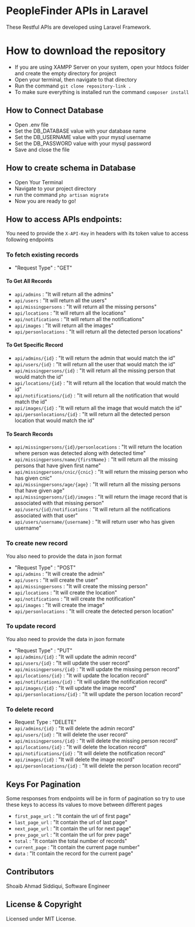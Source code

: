 # PeopleFinder APIs in Laravel

These Restful APIs are developed using Laravel Framework.

# How to download the repository

- If you are using XAMPP Server on your system, open your htdocs folder and create the empty directory for project
- Open your terminal, then navigate to that directory
- Run the command ```git clone repository-link .```
- To make sure everything is installed run the command ```composer install```

## How to Connect Database

- Open .env file
- Set the DB_DATABASE value with your database name
- Set the DB_USERNAME value with your mysql username
- Set the DB_PASSWORD value with your mysql password
- Save and close the file

## How to create schema in Database

- Open Your Terminal
- Navigate to your project directory
- run the command ```php artisan migrate```
- Now you are ready to go!

## How to access APIs endpoints:

You need to provide the ```X-API-Key``` in headers with its token value to access following endpoints


### To fetch existing records

-  "Request Type" : "GET"
  
#### To Get All Records
  
-    ```api/admins``` : "It will return all the admins"   
-    ```api/users```  : "It will return all the users"
-    ```api/missingpersons``` : "It will return all the missing persons"
-    ```api/locations``` : "It will return all the locations"
-    ```api/notifications``` : "It will return all the notifications"
-    ```api/images``` : "It will return all the images"
-    ```api/personlocations``` : "It will return all the detected person locations"
  
####  To Get Specific Record
  
-    ```api/admins/{id}``` : "It will return the admin that would match the id"   
-    ```api/users/{id}```  : "It will return all the user that would match the id"    
-    ```api/missingpersons/{id}``` : "It will return all the missing person that would match the id"
-    ```api/locations/{id}``` : "It will return all the location that would match the id"
-    ```api/notifications/{id}``` : "It will return all the notification that would match the id"
-    ```api/images/{id}``` : "It will return all the image that would match the id"
-    ```api/personlocations/{id}``` : "It will return all the detected person location that would match the id"

#### To Search Records

-    ```api/missingpersons/{id}/personlocations``` : "It will return the location where person was detected along with detected time"
-    ```api/missingpersons/name/{firstName}``` : "It will return all the missing persons that have given first name"
-    ```api/missingpersons/cnic/{cnic}``` : "It will return the missing person who has given cnic"
-    ```api/missingpersons/age/{age}``` : "It will return all the missing persons that have given age"
-    ```api/missingpersons/{id}/images``` : "It will return the image record that is associated with that missing person"
-    ```api/users/{id}/notifications``` : "It will return all the notifications associated with that user"
-    ```api/users/username/{username}``` : "It will return user who has given username"


### To create new record
You also need to provide the data in json format

-  "Request Type" : "POST"
-    ```api/admins``` : "It will create the admin"    
-    ```api/users```  : "It will create the user"   
-    ```api/missingpersons``` : "It will create the missing person"
-    ```api/locations``` : "It will create the location"
-    ```api/notifications``` : "It will create the notification"
-    ```api/images``` : "It will create the image"
-    ```api/personlocations``` : "It will create the detected person location"


### To update record
You also need to provide the data in json formate

-  "Request Type" : "PUT"
-    ```api/admins/{id}``` : "It will update the admin record" 
-   ```api/users/{id}```  : "It will update the user record"
-   ```api/missingpersons/{id}``` : "It will update the missing person record"    
-   ```api/locations/{id}``` : "It will update the location record"
-   ```api/notifications/{id}``` : "It will update the notification record"
-   ```api/images/{id}``` : "It will update the image record"
-   ```api/personlocations/{id}``` : "It will update the person location record"

### To delete record

-  Request Type : "DELETE"  
-    ```api/admins/{id}``` : "It will delete the admin record"   
-    ```api/users/{id}```  : "It will delete the user record" 
-    ```api/missingpersons/{id}``` : "It will delete the missing person record" 
-    ```api/locations/{id}``` : "It will delete the location record"   
-    ```api/notifications/{id}``` : "It will delete the notification record"    
-    ```api/images/{id}``` : "It will delete the image record"   
-    ```api/personlocations/{id}``` : "It will delete the person location record"


## Keys For Pagination
Some responses from endpoints will be in form of pagination so try to use these keys to access its values to move between different pages
    
-    ```first_page_url``` : "It contain the url of first page"
-    ```last_page_url``` : "It contain the url of last page"   
-    ```next_page_url``` : "It contain the url for next page"
-    ```prev_page_url``` : "It contain the url for prev page"
-    ```total``` : "It contain the total number of records" 
-    ```current_page``` : "It contain the current page number"   
-    ```data``` : "It contain the record for the current page"

## Contributors

Shoaib Ahmad Siddiqui, Software Engineer

## License & Copyright

Licensed under MIT License.



